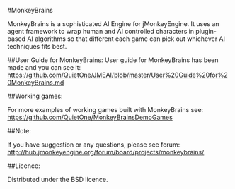 #MonkeyBrains

MonkeyBrains is a sophisticated AI Engine for jMonkeyEngine. It uses an agent framework to wrap human and AI controlled characters in plugin-based AI algorithms so that different each game can pick out whichever AI techniques fits best.

##User Guide for MonkeyBrains:
User guide for MonkeyBrains has been made and you can see it:
https://github.com/QuietOne/JMEAI/blob/master/User%20Guide%20for%20MonkeyBrains.md

##Working games:

For more examples of working games built with MonkeyBrains see:
https://github.com/QuietOne/MonkeyBrainsDemoGames

##Note:

If you have suggestion or any questions, please see forum:
http://hub.jmonkeyengine.org/forum/board/projects/monkeybrains/

##Licence:

Distributed under the BSD licence.
